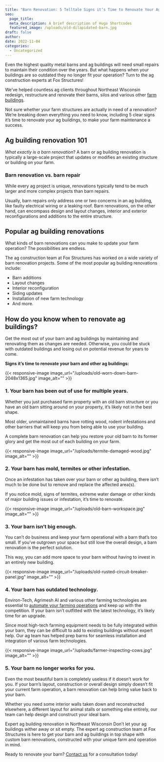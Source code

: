 ```yaml
---
title: "Barn Renovation: 5 Telltale Signs it’s Time to Renovate Your Ag Buildings"
seo:
  page_title:
  meta_description: A brief description of Hugo Shortcodes
  featured_image: /uploads/old-dilapidated-barn.jpg
draft: false
author:
date: 2022-11-04
categories:
  - Uncategorized
---
```


Even the highest quality metal barns and ag buildings will need small repairs to maintain their condition over the years. But what happens when your buildings are so outdated they no longer fit your operation? Turn to the ag construction experts at Fox Structures!

We’ve helped countless ag clients throughout Northeast Wisconsin redesign, restructure and renovate their barns, silos and various other [farm buildings](/services/agricultural/).

Not sure whether your farm structures are actually in need of a renovation? We’re breaking down everything you need to know, including 5 clear signs it’s time to renovate your ag buildings, to make your farm maintenance a success.

## Ag building renovation 101
*What exactly is a barn renovation*? A barn or ag building renovation is typically a large-scale project that updates or modifies an existing structure or building on your farm.

### Barn renovation vs. barn repair
While every ag project is unique, renovations typically tend to be much larger and more complex projects than barn repairs.

Usually, barn repairs only address one or two concerns in an ag building, like faulty electrical wiring or a leaking roof. Barn renovations, on the other hand, can encompass design and layout changes, interior and exterior reconfigurations and additions to the entire structure.

## Popular ag building renovations
What kinds of barn renovations can you make to update your farm operation? The possibilities are endless.

The ag construction team at Fox Structures has worked on a wide variety of barn renovation projects. Some of the most popular ag building renovations include:

- Barn additions
- Layout changes
- Interior reconfiguration
- Siding updates
- Installation of new farm technology
- And more.

## How do you know when to renovate ag buildings?
Get the most out of your barn and ag buildings by maintaining and renovating them as changes are needed. Otherwise, you could be stuck with outdated buildings and losing out on potential revenue for years to come.

**Signs it’s time to renovate your barn and other ag buildings:**

{{< responsive-image image_url="/uploads/old-worn-down-barn-2048x1365.jpg" image_alt="" >}}

### 1. Your barn has been out of use for multiple years.
Whether you just purchased farm property with an old barn structure or you have an old barn sitting around on your property, it’s likely not in the best shape.

Most older, unmaintained barns have rotting wood, rodent infestations and other barriers that will keep you from being able to use your building.

A complete barn renovation can help you restore your old barn to its former glory and get the most out of each building on your farm.

{{< responsive-image image_url="/uploads/termite-damaged-wood.jpg" image_alt="" >}}

### 2. Your barn has mold, termites or other infestation.
Once an infestation has taken over your barn or other ag building, there isn’t much to be done but to remove and replace the affected area(s).

If you notice mold, signs of termites, extreme water damage or other kinds of major building issues or infestation, it’s time to renovate.

{{< responsive-image image_url="/uploads/old-barn-workspace.jpg" image_alt="" >}}

### 3. Your barn isn’t big enough.
You can’t do business and keep your farm operational with a barn that’s too small. If you’ve outgrown your space but still love the overall design, a barn renovation is the perfect solution.

This way, you can add more space to your barn without having to invest in an entirely new building.

{{< responsive-image image_url="/uploads/old-rusted-circuit-breaker-panel.jpg" image_alt="" >}}

### 4. Your barn has outdated technology.
Environ-Tech, Agrimesh AI and various other farming technologies are essential to [automate your farming operations](/news/farming-technology-automating-agricultural-buildings/) and keep up with the competition. If your barn isn’t outfitted with the latest technology, it’s likely time for an upgrade.

Since most high-tech farming equipment needs to be fully integrated within your barn, they can be difficult to add to existing buildings without expert help. Our ag team has helped prep barns for seamless installation and integration of various farm technologies.

{{< responsive-image image_url="/uploads/farmer-inspecting-cows.jpg" image_alt="" >}}

### 5. Your barn no longer works for you.
Even the most beautiful barn is completely useless if it doesn’t work for you. If your barn’s layout, construction or overall design simply doesn’t fit your current farm operation, a barn renovation can help bring value back to your barn.

Whether you need some interior walls taken down and reconstructed elsewhere, a different layout for animal stalls or something else entirely, our team can help design and construct your ideal barn.

Expert ag building renovation in Northeast Wisconsin
Don’t let your ag buildings wither away or sit empty. The expert ag construction team at Fox Structures is here to get your barn and ag buildings in top shape with custom barn renovations, constructed with your unique farm and operation in mind.

Ready to renovate your barn? [Contact us](/contact/) for a consultation today!